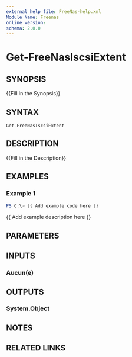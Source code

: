 ```yaml
---
external help file: FreeNas-help.xml
Module Name: Freenas
online version:
schema: 2.0.0
---
```


# Get-FreeNasIscsiExtent

## SYNOPSIS
{{Fill in the Synopsis}}

## SYNTAX

```
Get-FreeNasIscsiExtent
```

## DESCRIPTION
{{Fill in the Description}}

## EXAMPLES

### Example 1
```powershell
PS C:\> {{ Add example code here }}
```

{{ Add example description here }}

## PARAMETERS

## INPUTS

### Aucun(e)


## OUTPUTS

### System.Object

## NOTES

## RELATED LINKS
